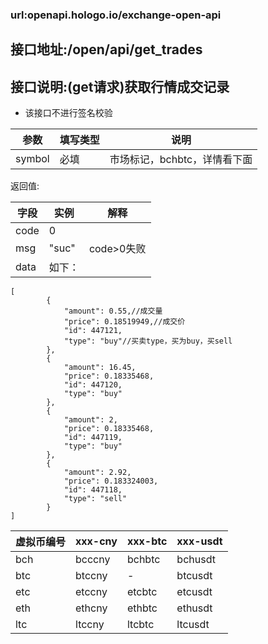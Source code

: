### url:openapi.hologo.io/exchange-open-api## 接口地址:/open/api/get_trades## 接口说明:(get请求)获取行情成交记录* 该接口不进行签名校验|参数|	填写类型|	说明||------------|--------|-----------------------------||symbol|	必填|	市场标记，bchbtc，详情看下面|返回值:|字段|	实例|	解释||------------|--------|---------------||code|	0	| |msg|	"suc"|	code>0失败||data|	如下：|```[        {            "amount": 0.55,//成交量            "price": 0.18519949,//成交价            "id": 447121,            "type": "buy"//买卖type，买为buy，买sell        },        {            "amount": 16.45,            "price": 0.18335468,            "id": 447120,            "type": "buy"        },        {            "amount": 2,            "price": 0.18335468,            "id": 447119,            "type": "buy"        },        {            "amount": 2.92,            "price": 0.183324003,            "id": 447118,            "type": "sell"        }]```|虚拟币编号|xxx-cny|xxx-btc|xxx-usdt||------------|--------|-----------|----------||bch|	bcccny|	bchbtc|	bchusdt||btc|	btccny|	-|	btcusdt||etc|	etccny|	etcbtc|	etcusdt||eth|	ethcny|	ethbtc|	ethusdt||ltc|	ltccny|	ltcbtc|	ltcusdt|